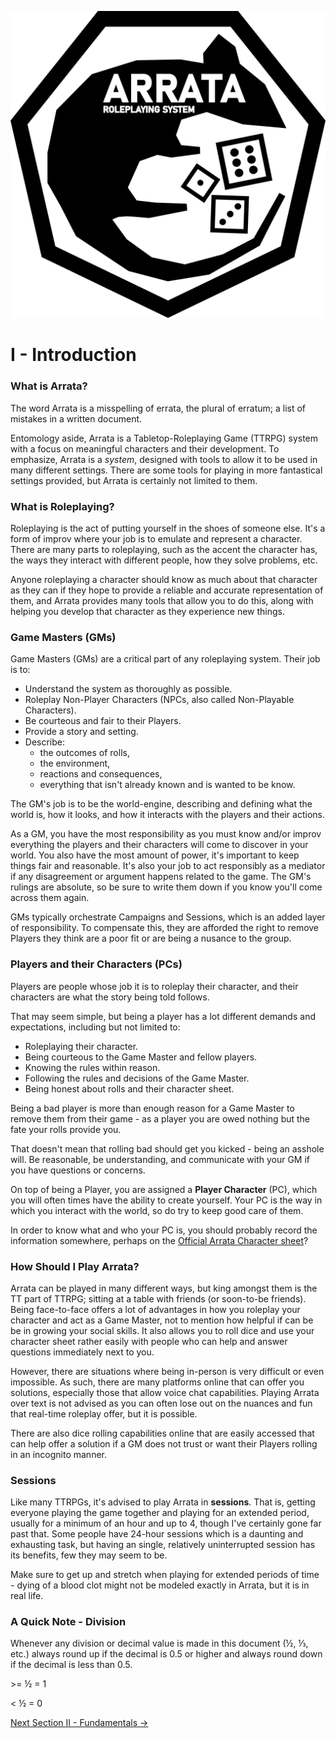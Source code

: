 ![Arrata Logo](rat.png)

# I - Introduction

### What is Arrata?

The word Arrata is a misspelling of errata, the plural of erratum; a list of mistakes in a written document.

Entomology aside, Arrata is a Tabletop-Roleplaying Game (TTRPG) system with a focus on meaningful characters and their development. To emphasize, Arrata is a <i>system</i>, designed with tools to allow it to be used in many different settings. There are some tools for playing in more fantastical settings provided, but Arrata is certainly not limited to them.

### What is Roleplaying?

Roleplaying is the act of putting yourself in the shoes of someone else. It's a form of improv where your job is to emulate and represent a character. There are many parts to roleplaying, such as the accent the character has, the ways they interact with different people, how they solve problems, etc.

Anyone roleplaying a character should know as much about that character as they can if they hope to provide a reliable and accurate representation of them, and Arrata provides many tools that allow you to do this, along with helping you develop that character as they experience new things.

### Game Masters (GMs)

Game Masters (GMs) are a critical part of any roleplaying system. Their job is to:

- Understand the system as thoroughly as possible.
- Roleplay Non-Player Characters (NPCs, also called Non-Playable Characters).
- Be courteous and fair to their Players.
- Provide a story and setting.
- Describe:
  - the outcomes of rolls,
  - the environment,
  - reactions and consequences,
  - everything that isn't already known and is wanted to be know.

The GM's job is to be the world-engine, describing and defining what the world is, how it looks, and how it interacts with the players and their actions.

As a GM, you have the most responsibility as you must know and/or improv everything the players and their characters will come to discover in your world. You also have the most amount of power, it's important to keep things fair and reasonable. It's also your job to act responsibly as a mediator if any disagreement or argument happens related to the game. The GM's rulings are absolute, so be sure to write them down if you know you'll come across them again.

GMs typically orchestrate Campaigns and Sessions, which is an added layer of responsibility. To compensate this, they are afforded the right to remove Players they think are a poor fit or are being a nusance to the group.

### Players and their Characters (PCs)

Players are people whose job it is to roleplay their character, and their characters are what the story being told follows.

That may seem simple, but being a player has a lot different demands and expectations, including but not limited to:

- Roleplaying their character.
- Being courteous to the Game Master and fellow players.
- Knowing the rules within reason.
- Following the rules and decisions of the Game Master.
- Being honest about rolls and their character sheet.

Being a bad player is more than enough reason for a Game Master to remove them from their game - as a player you are owed nothing but the fate your rolls provide you.

That doesn't mean that rolling bad should get you kicked - being an asshole will. Be reasonable, be understanding, and communicate with your GM if you have questions or concerns.

On top of being a Player, you are assigned a **Player Character** (PC), which you will often times have the ability to create yourself. Your PC is the way in which you interact with the world, so do try to keep good care of them.

In order to know what and who your PC is, you should probably record the information somewhere, perhaps on the [Official Arrata Character sheet]()?

### How Should I Play Arrata?

Arrata can be played in many different ways, but king amongst them is the TT part of TTRPG; sitting at a table with friends (or soon-to-be friends). Being face-to-face offers a lot of advantages in how you roleplay your character and act as a Game Master, not to mention how helpful if can be be in growing your social skills. It also allows you to roll dice and use your character sheet rather easily with people who can help and answer questions immediately next to you.

However, there are situations where being in-person is very difficult or even impossible. As such, there are many platforms online that can offer you solutions, especially those that allow voice chat capabilities. Playing Arrata over text is not advised as you can often lose out on the nuances and fun that real-time roleplay offer, but it is possible.

There are also dice rolling capabilities online that are easily accessed that can help offer a solution if a GM does not trust or want their Players rolling in an incognito manner.

### Sessions

Like many TTRPGs, it's advised to play Arrata in **sessions**. That is, getting everyone playing the game together and playing for an extended period, usually for a minimum of an hour and up to 4, though I've certainly gone far past that. Some people have 24-hour sessions which is a daunting and exhausting task, but having an single, relatively uninterrupted session has its benefits, few they may seem to be.

Make sure to get up and stretch when playing for extended periods of time - dying of a blood clot might not be modeled exactly in Arrata, but it is in real life.

### A Quick Note - Division

Whenever any division or decimal value is made in this document (½, ⅓, etc.) always round up if the decimal is 0.5 or higher and always round down if the decimal is less than 0.5.

\>= ½ = 1

\< ½ = 0

[Next Section II - Fundamentals ->](ii)
